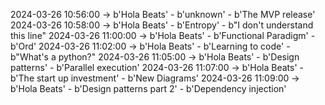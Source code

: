 2024-03-26 10:56:00 -> b'Hola Beats' - b'unknown' - b'The MVP release'
2024-03-26 10:58:00 -> b'Hola Beats' - b'Entropy' - b"I don't understand this line"
2024-03-26 11:00:00 -> b'Hola Beats' - b'Functional Paradigm' - b'Ord'
2024-03-26 11:02:00 -> b'Hola Beats' - b'Learning to code' - b"What's a python?"
2024-03-26 11:05:00 -> b'Hola Beats' - b'Design patterns' - b'Parallel execution'
2024-03-26 11:07:00 -> b'Hola Beats' - b'The start up investment' - b'New Diagrams'
2024-03-26 11:09:00 -> b'Hola Beats' - b'Design patterns part 2' - b'Dependency injection'
